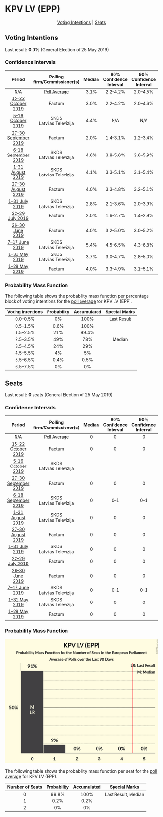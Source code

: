 # KPV LV (EPP)

<p align="center"><a href="#voting-intentions">Voting Intentions</a> | <a href="#seats">Seats</a></p>

## Voting Intentions

Last result: **0.0%** (General Election of 25 May 2019)

### Confidence Intervals

| Period     | Polling firm/Commissioner(s) | Median | 80% Confidence Interval | 90% Confidence Interval | 95% Confidence Interval | 99% Confidence Interval |
|:----------:|:----------------:|:-----------:|:-----------------------:|:-----------------------:|:-----------------------:|:-----------------------:|
| N/A | [Poll Average](average.html) | 3.1% | 2.2–4.2% | 2.0–4.5% | 1.8–4.9% | 1.5–5.5% |
| [15–22 October 2019](2019-10-22-Factum.html) | Factum | 3.0% | 2.2–4.2% | 2.0–4.6% | 1.8–4.9% | 1.5–5.5% |
| [5–16 October 2019](2019-10-16-SKDS.html) | SKDS <br> Latvijas Televīzija | 4.4% | N/A | N/A | N/A | N/A |
| [27–30 September 2019](2019-09-30-Factum.html) | Factum | 2.0% | 1.4–3.1% | 1.2–3.4% | 1.1–3.7% | 0.9–4.3% |
| [6–18 September 2019](2019-09-18-SKDS.html) | SKDS <br> Latvijas Televīzija | 4.6% | 3.8–5.6% | 3.6–5.9% | 3.4–6.1% | 3.0–6.7% |
| [1–31 August 2019](2019-08-31-SKDS.html) | SKDS <br> Latvijas Televīzija | 4.1% | 3.3–5.1% | 3.1–5.4% | 2.9–5.7% | 2.6–6.2% |
| [27–30 August 2019](2019-08-30-Factum.html) | Factum | 4.0% | 3.3–4.8% | 3.2–5.1% | 3.0–5.3% | 2.7–5.7% |
| [1–31 July 2019](2019-07-31-SKDS.html) | SKDS <br> Latvijas Televīzija | 2.8% | 2.1–3.6% | 2.0–3.9% | 1.8–4.1% | 1.6–4.6% |
| [22–29 July 2019](2019-07-29-Factum.html) | Factum | 2.0% | 1.6–2.7% | 1.4–2.9% | 1.3–3.1% | 1.1–3.5% |
| [26–30 June 2019](2019-06-30-Factum.html) | Factum | 4.0% | 3.2–5.0% | 3.0–5.2% | 2.8–5.5% | 2.5–6.0% |
| [7–17 June 2019](2019-06-17-SKDS.html) | SKDS <br> Latvijas Televīzija | 5.4% | 4.5–6.5% | 4.3–6.8% | 4.1–7.1% | 3.7–7.6% |
| [1–31 May 2019](2019-05-31-SKDS.html) | SKDS <br> Latvijas Televīzija | 3.7% | 3.0–4.7% | 2.8–5.0% | 2.6–5.2% | 2.3–5.7% |
| [1–28 May 2019](2019-05-28-Factum.html) | Factum | 4.0% | 3.3–4.9% | 3.1–5.1% | 3.0–5.3% | 2.7–5.8% |

### Probability Mass Function

The following table shows the probability mass function per percentage block of voting intentions for the [poll average](average.html) for KPV LV (EPP).

| Voting Intentions | Probability | Accumulated | Special Marks |
|:-----------------:|:-----------:|:-----------:|:-------------:|
| 0.0–0.5% | 0% | 100% | Last Result |
| 0.5–1.5% | 0.6% | 100% |  |
| 1.5–2.5% | 21% | 99.4% |  |
| 2.5–3.5% | 49% | 78% | Median |
| 3.5–4.5% | 24% | 29% |  |
| 4.5–5.5% | 4% | 5% |  |
| 5.5–6.5% | 0.4% | 0.5% |  |
| 6.5–7.5% | 0% | 0% |  |


## Seats

Last result: **0** seats (General Election of 25 May 2019)

### Confidence Intervals

| Period     | Polling firm/Commissioner(s) | Median | 80% Confidence Interval | 90% Confidence Interval | 95% Confidence Interval | 99% Confidence Interval |
|:----------:|:----------------:|:------:|:-----------------------:|:-----------------------:|:-----------------------:|:-----------------------:|
| N/A | [Poll Average](average.html) | 0 | 0 | 0 | 0 | 0 |
| [15–22 October 2019](2019-10-22-Factum.html) | Factum | 0 | 0 | 0 | 0 | 0 |
| [5–16 October 2019](2019-10-16-SKDS.html) | SKDS <br> Latvijas Televīzija |  |  |  |  |  |
| [27–30 September 2019](2019-09-30-Factum.html) | Factum | 0 | 0 | 0 | 0 | 0 |
| [6–18 September 2019](2019-09-18-SKDS.html) | SKDS <br> Latvijas Televīzija | 0 | 0–1 | 0–1 | 0–1 | 0–1 |
| [1–31 August 2019](2019-08-31-SKDS.html) | SKDS <br> Latvijas Televīzija | 0 | 0 | 0 | 0–1 | 0–1 |
| [27–30 August 2019](2019-08-30-Factum.html) | Factum | 0 | 0 | 0 | 0 | 0 |
| [1–31 July 2019](2019-07-31-SKDS.html) | SKDS <br> Latvijas Televīzija | 0 | 0 | 0 | 0 | 0 |
| [22–29 July 2019](2019-07-29-Factum.html) | Factum | 0 | 0 | 0 | 0 | 0 |
| [26–30 June 2019](2019-06-30-Factum.html) | Factum | 0 | 0 | 0 | 0 | 0 |
| [7–17 June 2019](2019-06-17-SKDS.html) | SKDS <br> Latvijas Televīzija | 0 | 0–1 | 0–1 | 0–1 | 0–1 |
| [1–31 May 2019](2019-05-31-SKDS.html) | SKDS <br> Latvijas Televīzija | 0 | 0 | 0 | 0 | 0 |
| [1–28 May 2019](2019-05-28-Factum.html) | Factum | 0 | 0 | 0 | 0 | 0–1 |

### Probability Mass Function

![Graph with seats probability mass function not yet produced](average-seats-pmf-kpvlvepp.png "Seats Probability Mass Function")

The following table shows the probability mass function per seat for the [poll average](average.html) for KPV LV (EPP).

| Number of Seats | Probability | Accumulated | Special Marks |
|:---------------:|:-----------:|:-----------:|:-------------:|
| 0 | 99.8% | 100% | Last Result, Median |
| 1 | 0.2% | 0.2% |  |
| 2 | 0% | 0% |  |


